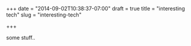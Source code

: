 +++
date = "2014-09-02T10:38:37-07:00"
draft = true
title = "interesting tech"
slug = "interesting-tech"

+++

some stuff..
